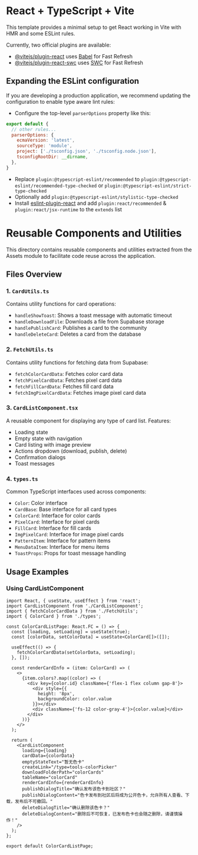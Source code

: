 # React + TypeScript + Vite

This template provides a minimal setup to get React working in Vite with HMR and some ESLint rules.

Currently, two official plugins are available:

- [@vitejs/plugin-react](https://github.com/vitejs/vite-plugin-react/blob/main/packages/plugin-react/README.md) uses [Babel](https://babeljs.io/) for Fast Refresh
- [@vitejs/plugin-react-swc](https://github.com/vitejs/vite-plugin-react-swc) uses [SWC](https://swc.rs/) for Fast Refresh

## Expanding the ESLint configuration

If you are developing a production application, we recommend updating the configuration to enable type aware lint rules:

- Configure the top-level `parserOptions` property like this:

```js
export default {
  // other rules...
  parserOptions: {
    ecmaVersion: 'latest',
    sourceType: 'module',
    project: ['./tsconfig.json', './tsconfig.node.json'],
    tsconfigRootDir: __dirname,
  },
}
```

- Replace `plugin:@typescript-eslint/recommended` to `plugin:@typescript-eslint/recommended-type-checked` or `plugin:@typescript-eslint/strict-type-checked`
- Optionally add `plugin:@typescript-eslint/stylistic-type-checked`
- Install [eslint-plugin-react](https://github.com/jsx-eslint/eslint-plugin-react) and add `plugin:react/recommended` & `plugin:react/jsx-runtime` to the `extends` list

# Reusable Components and Utilities

This directory contains reusable components and utilities extracted from the Assets module to facilitate code reuse across the application.

## Files Overview

### 1. `CardUtils.ts`
Contains utility functions for card operations:
- `handleShowToast`: Shows a toast message with automatic timeout
- `handleDownloadFile`: Downloads a file from Supabase storage
- `handlePublishCard`: Publishes a card to the community
- `handleDeleteCard`: Deletes a card from the database

### 2. `FetchUtils.ts`
Contains utility functions for fetching data from Supabase:
- `fetchColorCardData`: Fetches color card data
- `fetchPixelCardData`: Fetches pixel card data
- `fetchFillCardData`: Fetches fill card data
- `fetchImgPixelCardData`: Fetches image pixel card data

### 3. `CardListComponent.tsx`
A reusable component for displaying any type of card list. Features:
- Loading state
- Empty state with navigation
- Card listing with image preview
- Actions dropdown (download, publish, delete)
- Confirmation dialogs
- Toast messages

### 4. `types.ts`
Common TypeScript interfaces used across components:
- `Color`: Color interface
- `CardBase`: Base interface for all card types
- `ColorCard`: Interface for color cards
- `PixelCard`: Interface for pixel cards
- `FillCard`: Interface for fill cards
- `ImgPixelCard`: Interface for image pixel cards
- `PatternItem`: Interface for pattern items
- `MenuDataItem`: Interface for menu items
- `ToastProps`: Props for toast message handling

## Usage Examples

### Using CardListComponent

```tsx
import React, { useState, useEffect } from 'react';
import CardListComponent from './CardListComponent';
import { fetchColorCardData } from './FetchUtils';
import { ColorCard } from './types';

const ColorCardListPage: React.FC = () => {
  const [loading, setLoading] = useState(true);
  const [colorData, setColorData] = useState<ColorCard[]>([]);

  useEffect(() => {
    fetchColorCardData(setColorData, setLoading);
  }, []);

  const renderCardInfo = (item: ColorCard) => (
    <>
      {item.colors?.map((color) => (
        <div key={color.id} className={'flex-1 flex column gap-8'}>
          <div style={{
            height: '8px',
            backgroundColor: color.value
          }}></div>
          <div className={'fs-12 color-gray-4'}>{color.value}</div>
        </div>
      ))}
    </>
  );

  return (
    <CardListComponent
      loading={loading}
      cardData={colorData}
      emptyStateText="暂无色卡"
      createLink="/type=tools-colorPicker"
      downloadFolderPath="colorCards"
      tableName="colorCard"
      renderCardInfo={renderCardInfo}
      publishDialogTitle="确认发布该色卡到社区？"
      publishDialogContent="色卡发布到社区后将成为公开色卡，允许所有人查看、下载，发布后不可撤回。"
      deleteDialogTitle="确认删除该色卡？"
      deleteDialogContent="删除后不可恢复，已发布色卡也会随之删除，请谨慎操作！"
    />
  );
};

export default ColorCardListPage;
```
